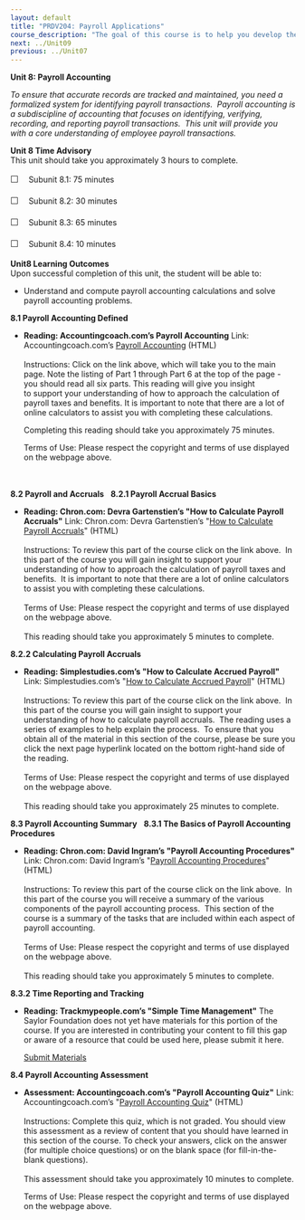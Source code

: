 ```yaml
---
layout: default
title: "PRDV204: Payroll Applications"
course_description: "The goal of this course is to help you develop the fundamental skills critical to payroll operations, and to help you understand state and federal compliance. This will provide you with a foundation for becoming more versed on the depth of payroll as an intricate component of human-resource management, and business overall."
next: ../Unit09
previous: ../Unit07
---
```

**Unit 8: Payroll Accounting** <span id="8"></span> 

*To ensure that accurate records are tracked and maintained, you need a
formalized system for identifying payroll transactions.  Payroll
accounting is a subdiscipline of accounting that focuses on identifying,
verifying, recording, and reporting payroll transactions.  This unit
will provide you with a core understanding of employee payroll
transactions.*

**Unit 8 Time Advisory**  
<span id="49705_time_advisory" class="showltimeadivisoryspan"
style="display: inline;"><span id="49537_time_advisory"
class="showltimeadivisoryspan" style="display: inline;">This unit should
take you approximately 3 hours to complete.  
  
 <span
style="font-family: 'Myriad Pro','Gill Sans','Gill Sans MT',Calibri,sans-serif; font-size: 16px; line-height: 24px; text-align: left;">☐
   </span>Subunit 8.1: 75 minutes</span>  
  
 <span id="49537_time_advisory" class="showltimeadivisoryspan"
style="display: inline;"><span
style="font-family: 'Myriad Pro','Gill Sans','Gill Sans MT',Calibri,sans-serif; font-size: 16px; line-height: 24px; text-align: left;">☐
   </span>Subunit 8.2: 30 minutes</span>  
  
 <span id="49537_time_advisory" class="showltimeadivisoryspan"
style="display: inline;"><span
style="font-family: 'Myriad Pro','Gill Sans','Gill Sans MT',Calibri,sans-serif; font-size: 16px; line-height: 24px; text-align: left;">☐
   </span>Subunit 8.3: 65 minutes</span>  
  
 <span id="49537_time_advisory" class="showltimeadivisoryspan"
style="display: inline;"><span
style="font-family: 'Myriad Pro','Gill Sans','Gill Sans MT',Calibri,sans-serif; font-size: 16px; line-height: 24px; text-align: left;">☐
   </span>Subunit 8.4: 10 minutes</span></span>

**Unit8 Learning Outcomes**  
Upon successful completion of this unit, the student will be able to:  
-   Understand and compute payroll accounting calculations and solve
    payroll accounting problems.

**8.1 Payroll Accounting Defined** <span id="8.1"></span> 
-   **Reading: Accountingcoach.com’s Payroll Accounting**
    Link: Accountingcoach.com’s [Payroll
    Accounting](http://www.accountingcoach.com/payroll-accounting/explanation/1)
    (HTML)  
        
     Instructions: Click on the link above, which will take you to the
    main page. Note the listing of Part 1 through Part 6 at the top of
    the page - you should read all six parts. This reading will give you
    insight to support your understanding of how to approach the
    calculation of payroll taxes and benefits. It is important to note
    that there are a lot of online calculators to assist you with
    completing these calculations.  
      
     Completing this reading should take you approximately 75 minutes.  
      
     Terms of Use: Please respect the copyright and terms of use
    displayed on the webpage above.  
        
      

**8.2 Payroll and Accruals** <span id="8.2"></span> 
**8.2.1 Payroll Accrual Basics** <span id="8.2.1"></span> 
-   **Reading: Chron.com: Devra Gartenstien’s "How to Calculate Payroll
    Accruals"**
    Link: Chron.com: Devra Gartenstien’s "[How to Calculate Payroll
    Accruals](http://smallbusiness.chron.com/calculate-payroll-accruals-10939.html)"
    (HTML)  
        
     Instructions: To review this part of the course click on the link
    above.  In this part of the course you will gain insight to support
    your understanding of how to approach the calculation of payroll
    taxes and benefits.  It is important to note that there are a lot of
    online calculators to assist you with completing these
    calculations.  
        
     Terms of Use: Please respect the copyright and terms of use
    displayed on the webpage above.  
        
     This reading should take you approximately 5 minutes to complete.

**8.2.2 Calculating Payroll Accruals** <span id="8.2.2"></span> 
-   **Reading: Simplestudies.com’s "How to Calculate Accrued Payroll"**
    Link: Simplestudies.com’s "[How to Calculate Accrued
    Payroll](http://simplestudies.com/how-to-calculate-accrued-payroll.html)"
    (HTML)  
        
     Instructions: To review this part of the course click on the link
    above.  In this part of the course you will gain insight to support
    your understanding of how to calculate payroll accruals.  The
    reading uses a series of examples to help explain the process.  To
    ensure that you obtain all of the material in this section of the
    course, please be sure you click the next page hyperlink located on
    the bottom right-hand side of the reading.   
        
     Terms of Use: Please respect the copyright and terms of use
    displayed on the webpage above.  
        
     This reading should take you approximately 25 minutes to complete.

**8.3 Payroll Accounting Summary** <span id="8.3"></span> 
**8.3.1 The Basics of Payroll Accounting Procedures** <span
id="8.3.1"></span> 
-   **Reading: Chron.com: David Ingram’s "Payroll Accounting
    Procedures"**
    Link: Chron.com: David Ingram’s "[Payroll Accounting
    Procedures](http://smallbusiness.chron.com/payroll-accounting-procedures-4909.html)"
    (HTML)  
        
     Instructions: To review this part of the course click on the link
    above.  In this part of the course you will receive a summary of the
    various components of the payroll accounting process.  This section
    of the course is a summary of the tasks that are included within
    each aspect of payroll accounting.    
        
     Terms of Use: Please respect the copyright and terms of use
    displayed on the webpage above.  
        
     This reading should take you approximately 5 minutes to complete.

**8.3.2 Time Reporting and Tracking** <span id="8.3.2"></span> 
-   **Reading: Trackmypeople.com’s "Simple Time Management"**
    The Saylor Foundation does not yet have materials for this portion
    of the course. If you are interested in contributing your content to
    fill this gap or aware of a resource that could be used here, please
    submit it here.

    [Submit Materials](/contribute/)

**8.4 Payroll Accounting Assessment** <span id="8.4"></span> 
-   **Assessment: Accountingcoach.com’s "Payroll Accounting Quiz"**
    Link: Accountingcoach.com’s "[Payroll Accounting
    Quiz](http://www.accountingcoach.com/payroll-accounting/quiz)"
    (HTML)  
        
     Instructions: Complete this quiz, which is not graded. You should
    view this assessment as a review of content that you should have
    learned in this section of the course. To check your answers, click
    on the answer (for multiple choice questions) or on the blank space
    (for fill-in-the-blank questions).   
        
     This assessment should take you approximately 10 minutes to
    complete.  
      
     Terms of Use: Please respect the copyright and terms of use
    displayed on the webpage above.  
      


